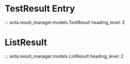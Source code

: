 # TestResult Entry

::: anta.result_manager.models.TestResult
    heading_level: 2

# ListResult

::: anta.result_manager.models.ListResult
    heading_level: 2
